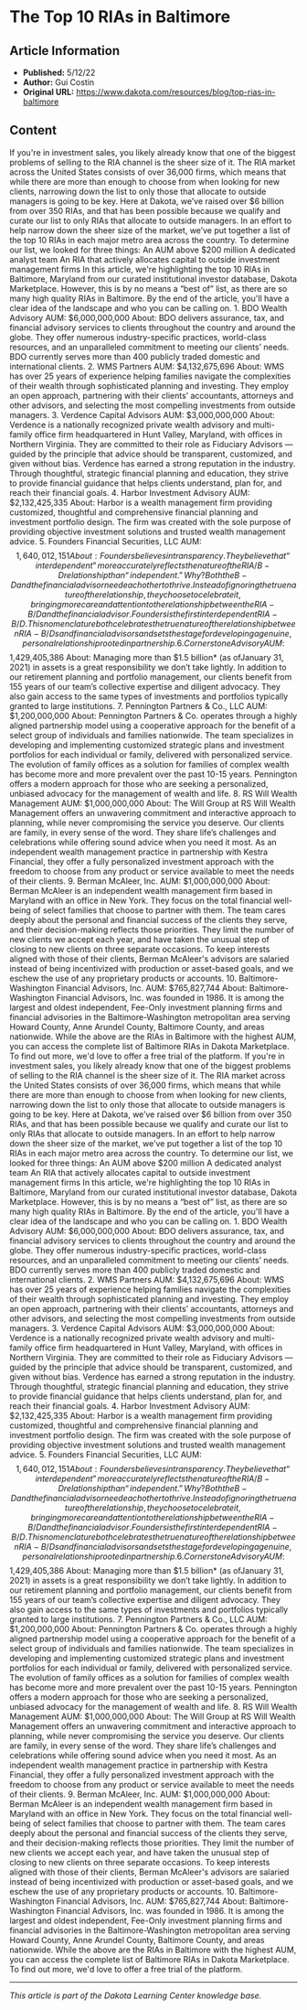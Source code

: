 # The Top 10 RIAs in Baltimore

## Article Information
- **Published:** 5/12/22
- **Author:** Gui Costin
- **Original URL:** https://www.dakota.com/resources/blog/top-rias-in-baltimore

## Content

If you're in investment sales, you likely already know that one of the biggest problems of selling to the RIA channel is the sheer size of it. The RIA market across the United States consists of over 36,000 firms, which means that while there are more than enough to choose from when looking for new clients, narrowing down the list to only those that allocate to outside managers is going to be key. Here at Dakota, we’ve raised over $6 billion from over 350 RIAs, and that has been possible because we qualify and curate our list to only RIAs that allocate to outside managers. In an effort to help narrow down the sheer size of the market, we’ve put together a list of the top 10 RIAs in each major metro area across the country. To determine our list, we looked for three things: An AUM above $200 million A dedicated analyst team An RIA that actively allocates capital to outside investment management firms In this article, we're highlighting the top 10 RIAs in Baltimore, Maryland from our curated institutional investor database, Dakota Marketplace. However, this is by no means a “best of” list, as there are so many high quality RIAs in Baltimore. By the end of the article, you'll have a clear idea of the landscape and who you can be calling on. 1. BDO Wealth Advisory AUM: $6,000,000,000 About: BDO delivers assurance, tax, and financial advisory services to clients throughout the country and around the globe. They offer numerous industry-specific practices, world-class resources, and an unparalleled commitment to meeting our clients’ needs. BDO currently serves more than 400 publicly traded domestic and international clients. 2. WMS Partners AUM: $4,132,675,696 About: WMS has over 25 years of experience helping families navigate the complexities of their wealth through sophisticated planning and investing. They employ an open approach, partnering with their clients’ accountants, attorneys and other advisors, and selecting the most compelling investments from outside managers. 3. Verdence Capital Advisors AUM: $3,000,000,000 About: Verdence is a nationally recognized private wealth advisory and multi-family office firm headquartered in Hunt Valley, Maryland, with offices in Northern Virginia. They are committed to their role as Fiduciary Advisors — guided by the principle that advice should be transparent, customized, and given without bias. Verdence has earned a strong reputation in the industry. Through thoughtful, strategic financial planning and education, they strive to provide financial guidance that helps clients understand, plan for, and reach their financial goals. 4. Harbor Investment Advisory AUM: $2,132,425,335 About: Harbor is a wealth management firm providing customized, thoughtful and comprehensive financial planning and investment portfolio design. The firm was created with the sole purpose of providing objective investment solutions and trusted wealth management advice. 5. Founders Financial Securities, LLC AUM: $$1,640,012,151 About: Founders believes in transparency. They believe that “interdependent” more accurately reflects the nature of the RIA/B-D relationship than “independent.” Why? Both the B-D and the financial advisor need each other to thrive. Instead of ignoring the true nature of the relationship, they choose to celebrate it, bringing more care and attention to the relationship between the RIA-B/D and the financial advisor. Founders is the first interdependent RIA-B/D. This nomenclature both celebrates the true nature of the relationship between RIA-B/Ds and financial advisors and sets the stage for developing a genuine, personal relationship rooted in partnership. 6. Cornerstone Advisory AUM: $$1,429,405,386 About: Managing more than $1.5 billion* (as ofJanuary 31, 2021) in assets is a great responsibility we don’t take lightly. In addition to our retirement planning and portfolio management, our clients benefit from 155 years of our team’s collective expertise and diligent advocacy. They also gain access to the same types of investments and portfolios typically granted to large institutions. 7. Pennington Partners & Co., LLC AUM: $1,200,000,000 About: Pennington Partners & Co. operates through a highly aligned partnership model using a cooperative approach for the benefit of a select group of individuals and families nationwide. The team specializes in developing and implementing customized strategic plans and investment portfolios for each individual or family, delivered with personalized service. The evolution of family offices as a solution for families of complex wealth has become more and more prevalent over the past 10-15 years. Pennington offers a modern approach for those who are seeking a personalized, unbiased advocacy for the management of wealth and life. 8. RS Will Wealth Management AUM: $1,000,000,000 About: The Will Group at RS Will Wealth Management offers an unwavering commitment and interactive approach to planning, while never compromising the service you deserve. Our clients are family, in every sense of the word. They share life’s challenges and celebrations while offering sound advice when you need it most. As an independent wealth management practice in partnership with Kestra Financial, they offer a fully personalized investment approach with the freedom to choose from any product or service available to meet the needs of their clients. 9. Berman McAleer, Inc. AUM: $1,000,000,000 About: Berman McAleer is an independent wealth management firm based in Maryland with an office in New York. They focus on the total financial well-being of select families that choose to partner with them. The team cares deeply about the personal and financial success of the clients they serve, and their decision-making reflects those priorities. They limit the number of new clients we accept each year, and have taken the unusual step of closing to new clients on three separate occasions. To keep interests aligned with those of their clients, Berman McAleer's advisors are salaried instead of being incentivized with production or asset-based goals, and we eschew the use of any proprietary products or accounts. 10. Baltimore-Washington Financial Advisors, Inc. AUM: $765,827,744 About: Baltimore-Washington Financial Advisors, Inc. was founded in 1986. It is among the largest and oldest independent, Fee-Only investment planning firms and financial advisories in the Baltimore-Washington metropolitan area serving Howard County, Anne Arundel County, Baltimore County, and areas nationwide. While the above are the RIAs in Baltimore with the highest AUM, you can access the complete list of Baltimore RIAs in Dakota Marketplace. To find out more, we'd love to offer a free trial of the platform. If you're in investment sales, you likely already know that one of the biggest problems of selling to the RIA channel is the sheer size of it. The RIA market across the United States consists of over 36,000 firms, which means that while there are more than enough to choose from when looking for new clients, narrowing down the list to only those that allocate to outside managers is going to be key. Here at Dakota, we’ve raised over $6 billion from over 350 RIAs, and that has been possible because we qualify and curate our list to only RIAs that allocate to outside managers. In an effort to help narrow down the sheer size of the market, we’ve put together a list of the top 10 RIAs in each major metro area across the country. To determine our list, we looked for three things: An AUM above $200 million A dedicated analyst team An RIA that actively allocates capital to outside investment management firms In this article, we're highlighting the top 10 RIAs in Baltimore, Maryland from our curated institutional investor database, Dakota Marketplace. However, this is by no means a “best of” list, as there are so many high quality RIAs in Baltimore. By the end of the article, you'll have a clear idea of the landscape and who you can be calling on. 1. BDO Wealth Advisory AUM: $6,000,000,000 About: BDO delivers assurance, tax, and financial advisory services to clients throughout the country and around the globe. They offer numerous industry-specific practices, world-class resources, and an unparalleled commitment to meeting our clients’ needs. BDO currently serves more than 400 publicly traded domestic and international clients. 2. WMS Partners AUM: $4,132,675,696 About: WMS has over 25 years of experience helping families navigate the complexities of their wealth through sophisticated planning and investing. They employ an open approach, partnering with their clients’ accountants, attorneys and other advisors, and selecting the most compelling investments from outside managers. 3. Verdence Capital Advisors AUM: $3,000,000,000 About: Verdence is a nationally recognized private wealth advisory and multi-family office firm headquartered in Hunt Valley, Maryland, with offices in Northern Virginia. They are committed to their role as Fiduciary Advisors — guided by the principle that advice should be transparent, customized, and given without bias. Verdence has earned a strong reputation in the industry. Through thoughtful, strategic financial planning and education, they strive to provide financial guidance that helps clients understand, plan for, and reach their financial goals. 4. Harbor Investment Advisory AUM: $2,132,425,335 About: Harbor is a wealth management firm providing customized, thoughtful and comprehensive financial planning and investment portfolio design. The firm was created with the sole purpose of providing objective investment solutions and trusted wealth management advice. 5. Founders Financial Securities, LLC AUM: $$1,640,012,151 About: Founders believes in transparency. They believe that “interdependent” more accurately reflects the nature of the RIA/B-D relationship than “independent.” Why? Both the B-D and the financial advisor need each other to thrive. Instead of ignoring the true nature of the relationship, they choose to celebrate it, bringing more care and attention to the relationship between the RIA-B/D and the financial advisor. Founders is the first interdependent RIA-B/D. This nomenclature both celebrates the true nature of the relationship between RIA-B/Ds and financial advisors and sets the stage for developing a genuine, personal relationship rooted in partnership. 6. Cornerstone Advisory AUM: $$1,429,405,386 About: Managing more than $1.5 billion* (as ofJanuary 31, 2021) in assets is a great responsibility we don’t take lightly. In addition to our retirement planning and portfolio management, our clients benefit from 155 years of our team’s collective expertise and diligent advocacy. They also gain access to the same types of investments and portfolios typically granted to large institutions. 7. Pennington Partners & Co., LLC AUM: $1,200,000,000 About: Pennington Partners & Co. operates through a highly aligned partnership model using a cooperative approach for the benefit of a select group of individuals and families nationwide. The team specializes in developing and implementing customized strategic plans and investment portfolios for each individual or family, delivered with personalized service. The evolution of family offices as a solution for families of complex wealth has become more and more prevalent over the past 10-15 years. Pennington offers a modern approach for those who are seeking a personalized, unbiased advocacy for the management of wealth and life. 8. RS Will Wealth Management AUM: $1,000,000,000 About: The Will Group at RS Will Wealth Management offers an unwavering commitment and interactive approach to planning, while never compromising the service you deserve. Our clients are family, in every sense of the word. They share life’s challenges and celebrations while offering sound advice when you need it most. As an independent wealth management practice in partnership with Kestra Financial, they offer a fully personalized investment approach with the freedom to choose from any product or service available to meet the needs of their clients. 9. Berman McAleer, Inc. AUM: $1,000,000,000 About: Berman McAleer is an independent wealth management firm based in Maryland with an office in New York. They focus on the total financial well-being of select families that choose to partner with them. The team cares deeply about the personal and financial success of the clients they serve, and their decision-making reflects those priorities. They limit the number of new clients we accept each year, and have taken the unusual step of closing to new clients on three separate occasions. To keep interests aligned with those of their clients, Berman McAleer's advisors are salaried instead of being incentivized with production or asset-based goals, and we eschew the use of any proprietary products or accounts. 10. Baltimore-Washington Financial Advisors, Inc. AUM: $765,827,744 About: Baltimore-Washington Financial Advisors, Inc. was founded in 1986. It is among the largest and oldest independent, Fee-Only investment planning firms and financial advisories in the Baltimore-Washington metropolitan area serving Howard County, Anne Arundel County, Baltimore County, and areas nationwide. While the above are the RIAs in Baltimore with the highest AUM, you can access the complete list of Baltimore RIAs in Dakota Marketplace. To find out more, we'd love to offer a free trial of the platform.

---

*This article is part of the Dakota Learning Center knowledge base.*